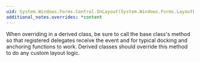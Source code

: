 ```yaml
---
uid: System.Windows.Forms.Control.OnLayout(System.Windows.Forms.LayoutEventArgs)
additional_notes.overrides: *content
---
```


<p>When overriding <xref href="System.Windows.Forms.Control.OnLayout(System.Windows.Forms.LayoutEventArgs)"></xref> in a derived class, be sure to call the base class's <xref href="System.Windows.Forms.Control.OnLayout(System.Windows.Forms.LayoutEventArgs)"></xref> method so that registered delegates receive the event and for typical docking and anchoring functions to work. Derived classes should override this method to do any custom layout logic.</p>


